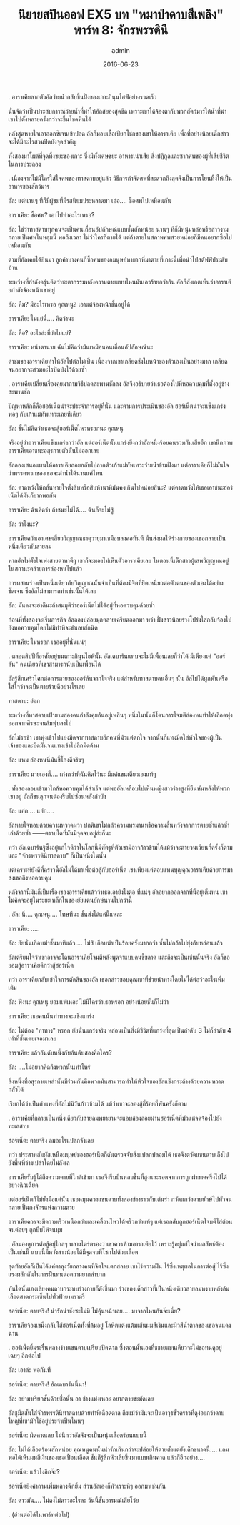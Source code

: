 ﻿---
title: 'นิยายสปินออฟ EX5 บท "หมาป่าดาบสีเพลิง" พาร์ท 8: จักรพรรดินี'
description: 'นิยายสปินออฟ EX5 บท "หมาป่าดาบสีเพลิง" พาร์ท 8: จักรพรรดินี'
date: 2016-06-23
image: "@assets/blog/EX5-23.webp"
imageAlt: re zero EX5 แปลไทย
categories: [ex5]
author: admin
tags: [rezeroex5]
hideToc: true
---
.
อาราเคียลากตัวอัลว่ายน้ำกลับขึ้นฝั่งของเกาะกินุนไฮฟ์อย่างรวดเร็ว

นั่นจัดว่าเป็นประสบการณ์ว่ายน้ำที่ทำให้อัลสยองสุดขีด เพราะเขาได้จ้องตากับพวกสัตว์มารใต้น้ำที่ฆ่าเขาไปตั้งหลายครั้งกว่าจะขึ้นโขดหินได้

หลังสูดหายใจเอาออกซิเจนเข้าปอด อัลก็มอบเสื้อเปียกโชกของเขาให้อาราเคีย เพื่อที่อย่างน้อยเด็กสาวจะได้มีอะไรสวมปิดบังจุดสำคัญ

ทั้งสองมาโผล่ที่จุดทิ้งขยะของเกาะ ซึ่งมีทั้งเศษขยะ อาหารเน่าเสีย สิ่งปฏิกูลและซากศพของผู้ที่เสียชีวิตในการประลอง

.
เนื่องจากไม่มีใครใส่ใจศพของทาสดาบอยู่แล้ว วิธีการกำจัดศพที่สะดวกถึงสุดจึงเป็นการโยนทิ้งให้เป็นอาหารของสัตว์มาร

อัล: แต่นานๆ ทีก็มีผู้ชมที่มีรสนิยมประหลาดมา เอ่อ.... ซื้อศพไปเหมือนกัน

อาราเคีย: ซื้อศพ? เอาไปทำอะไรเหรอ?

อัล: ใช่ว่าทาสดาบทุกคนจะเป็นคนเถื่อนอัปลักษณ์แบบชั้นสักหน่อย นานๆ ทีก็มีหนุ่มหล่อหรือสาวงามกลายเป็นศพในหลุมนี้ พอถึงเวลา ไม่ว่าใครก็ตายได้ แต่ถ้าตายในสภาพศพสวยหน่อยก็มีคนอยากซื้อไปเหมือนกัน

ตามที่อัลเคยได้ยินมา ลูกค้าบางคนก็ซื้อศพของอมนุษย์หายากที่มาตายที่เกาะนี้เพื่อนำไปสตัฟฟ์ประดับบ้าน

ระหว่างที่กำลังครุ่นคิดว่าชะตากรรมหลังความตายแบบไหนมันเลวร้ายกว่ากัน อัลก็สังเกตเห็นว่าอาราเคียกำลังจ้องหน้าเขาอยู่

อัล: หืม? มีอะไรเหรอ คุณหนู? เอาแต่จ้องหน้าชั้นอยู่ได้

อาราเคีย: ไม่แย่นี่.... คิดว่านะ

อัล: หือ? อะไรล่ะที่ว่าไม่แย่?

อาราเคีย: หน้าตานาย ฉันไม่คิดว่ามันเหมือนคนเถื่อนอัปลักษณ์นะ

คำชมของอาราเคียทำให้อัลไปต่อไม่เป็น เนื่องจากเขาเกลียดชังใบหน้าของตัวเองเป็นอย่างมาก เกลียดจนอยากจะสวมอะไรปิดบังไว้ด้วยซ้ำ

.
อาราเคียเปลี่ยนเรื่องคุยมาถามวิธีปลดสะพานชักลง อัลจึงอธิบายว่าเธอต้องไปที่หอควบคุมที่ตั้งอยู่ข้างสะพานชัก

ปัญหาหลักก็คือฮอร์เน็ตน่าจะประจำการอยู่ที่นั่น และตามการประเมินของอัล ฮอร์เน็ตน่าจะแข็งแกร่งพอๆ กับเก้าแม่ทัพเทวะเลยทีเดียว

อัล: ชั้นไม่คิดว่าเธอจะสู้ฮอร์เน็ตไหวหรอกนะ คุณหนู

จริงอยู่ว่าอาราเคียแข็งแกร่งกว่าอัล แต่ฮอร์เน็ตนั้นแกร่งยิ่งกว่าอัลหนึ่งร้อยคนรวมกันเสียอีก เขานึกภาพอาราเคียเอาชนะอสุรกายตัวนั้นไม่ออกเลย

อัลลองเสนอแผนให้อาราเคียถอยกลับไปลากตัวเก้าแม่ทัพเทวะว่ายน้ำข้ามฝั่งมา แต่อาราเคียก็ไม่มั่นใจว่าพรรคพวกของเธอจะดำน้ำได้นานแค่ไหน

อัล: คาดหวังให้กลั้นหายใจตั้งสิบหรือสิบห้านาทีมันคงเกินไปหน่อยสินะ? แต่คาดหวังให้เธอเอาชนะฮอร์เน็ตได้มันก็ยากพอกัน

อาราเคีย: ฉันคิดว่า ถ้าชนะไม่ได้.... ฉันก็จะไม่สู้

อัล: ว่าไงนะ?

อาราเคียคว้าเอาเศษเสี้ยววิญญาณธาตุวายุมาเขมือบลงคอทันที นั่นส่งผลให้ร่างกายของเธอกลายเป็นหนึ่งเดียวกับสายลม

หากอัลไม่ตั้งใจเพ่งสายตาหาดีๆ เขาก็จะมองไม่เห็นตัวอาราเคียเลย ในตอนนี้เด็กสาวผู้เสพวิญญาณอยู่ในสถานะคล้ายการล่องหนไปแล้ว

การผสานร่างเป็นหนึ่งเดียวกับวิญญาณนั้นจำเป็นที่ต้องมีจิตที่ยึดเหนี่ยวต่อตัวตนของตัวเองได้อย่างชัดเจน ซึ่งอัลไม่สามารถทำเช่นนั้นได้เลย

อัล: มันคงจะฮาดีนะถ้าสมมุติว่าฮอร์เน็ตไม่ได้อยู่ที่หอควบคุมด้วยซ้ำ

ก่อนที่ทั้งสองจะเริ่มภารกิจ อัลลองปล่อยมุกคลายเครียดออกมา ทว่า ฝั่งสาวน้อยร่างโปร่งใสกลับจ้องไปยังหอควบคุมโดยไม่มีท่าทีจะขำเลยสักนิด

อาราเคีย: ไม่หรอก เธออยู่ที่นั่นแน่ๆ

.
ตลอดสิบปีที่อาศัยอยู่บนเกาะกินุนไฮฟ์นั้น อัลเดบารันแทบจะไม่มีเพื่อนเลยก็ว่าได้ มีเพียงแค่ "ออร์ลัน" คนเดียวที่เขาสามารถนับเป็นเพื่อนได้

อัลรู้สึกเศร้าโศกต่อการตายของออร์ลันจากใจจริง แต่สำหรับทาสดาบคนอื่นๆ นั้น อัลไม่ได้ผูกพันหรือใส่ใจว่าจะเป็นตายร้ายดีอย่างไรเลย

ทาสดาบ: อ่อก

ระหว่างที่ทาสดาบเฝ้ายามสองคนกำลังคุยกันอยู่เพลินๆ หนึ่งในนั้นก็โดนการโจมตีล่องหนทำให้เลือดพุ่งออกจากศีรษะจนล้มฟุบลงไป

อัลไม่รอช้า เขาพุ่งเข้าไปแย่งมีดจากทาสดาบอีกคนที่มัวแต่ตกใจ จากนั้นก็แทงมีดใส่หัวใจของผู้เป็นเจ้าของและบิดมันจนแทงเข้าไปลึกมิดด้าม

อัล: แหม ล่องหนนี่มันขี้โกงดีจริงๆ

อาราเคีย: นายเองก็.... เก่งกว่าที่ฉันคิดไว้นะ มีแค่แขนเดียวเองแท้ๆ

.
ทั้งสองลอบเข้ามาใกล้หอควบคุมได้สำเร็จ แต่พออัลเหลือบไปเห็นหญิงสาวร่างสูงที่ยืนหันหลังให้พวกเขาอยู่ อัลก็ขนลุกจนต้องรีบไปซ่อนหลังกำบัง

อัล: แฮ่ก.... แฮ่ก....

อัลหายใจหอบด้วยความหวาดผวา ปกติเขาไม่กลัวความทรมานหรือความสิ้นหวังจากการตายซ้ำแล้วซ้ำเล่าด้วยซ้ำ ――ตราบใดที่มันมีจุดจบอยู่ล่ะก็นะ

ทว่า อัลเดบารันรู้ซึ้งอยู่แก่ใจดีว่าในโลกนี้มีศัตรูที่ตัวเขามิอาจก้าวข้ามได้แม้ว่าจะตายวนเวียนกี่ครั้งก็ตาม และ "จักรพรรดินีทาสดาบ" ก็เป็นหนึ่งในนั้น

แต่เคราะห์ยังดีที่คราวนี้อัลไม่ได้มาเพื่อต่อสู้กับฮอร์เน็ต เขาเพียงแค่ตอบแทนบุญคุณอาราเคียด้วยการมาส่งเธอถึงหอควบคุม

หลังจากนี้มันก็เป็นเรื่องของอาราเคียแล้วว่าเธอเอายังไงต่อ ที่แน่ๆ อัลอยากออกจากที่นี่อยู่เต็มทน เขาไม่คิดจะอยู่ในระยะเหล็กในของยัยแตนยักษ์นานไปกว่านี้

.
อัล: นี่.... คุณหนู.... โทษทีนะ ชั้นส่งได้แค่นี้แหละ

อาราเคีย: .....

อัล: ยัยนั่นเกือบฆ่าชั้นมาทีแล้ว.... ไม่สิ เกือบฆ่าเป็นร้อยครั้งมากกว่า ชั้นไม่กล้าไปยุ่งกับหล่อนแล้ว

อัลเตรียมใจว่าเขาอาจจะโดนอาราเคียโจมตีหลังพูดจาแบบคนขี้ขลาด และถึงจะเป็นเช่นนั้นจริง อัลก็ขอยอมสู้อาราเคียดีกว่าสู้ฮอร์เน็ต

ทว่า อาราเคียกลับเข้าใจการตัดสินของอัล เธอกล่าวขอบคุณเขาที่ช่วยนำทางโดยไม่ได้ต่อว่าอะไรเพิ่มเติม

อัล: ฟังนะ คุณหนู ยอมแพ้เหอะ ไม่มีใครว่าเธอหรอก อย่างน้อยชั้นก็ไม่ว่า

อาราเคีย: เธอคนนั้นท่าทางจะแข็งแกร่ง

อัล: ไม่ต้อง "ท่าทาง" หรอก ยัยนั่นแกร่งจริง หล่อนเป็นสิ่งมีชีวิตที่แกร่งที่สุดเป็นลำดับ 3 ไม่ก็ลำดับ 4 เท่าที่ชั้นเคยเจอมาเลย

อาราเคีย: แล้วอันดับหนึ่งกับอันดับสองคือใคร?

อัล: ....ไม่อยากคิดถึงพวกนั้นเท่าไหร่

สิ่งหนึ่งที่อสุรกายเหล่านั้นมีร่วมกันคือพวกมันสามารถทำให้หัวใจของอัลแข็งกระด้างด้วยความหวาดกลัวได้

เรียกได้ว่าเป็นกำแพงที่อัลไม่มีวันก้าวข้ามได้ แม้ว่าเขาจะลองสู้กี่ร้อยกี่พันครั้งก็ตาม

.
อาราเคียที่กลายเป็นหนึ่งเดียวกับสายลมพยายามจะแอบล่องลอยผ่านฮอร์เน็ตที่มัวแต่จดจ้องไปยังทะเลสาบ

ฮอร์เน็ต: ตายจริง ลมอะไรแปลกจังเลย

ทว่า ประสาทสัมผัสเหนือมนุษย์ของฮอร์เน็ตก็ดันตรวจจับสิ่งแปลกปลอมได้ เธอจึงตวัดแขนดาบเล็งไปยังพื้นที่ว่างเปล่าโดยไม่ลังเล

อาราเคียรับรู้ได้ถึงความตายที่ใกล้เข้ามา เธอจึงรีบบินหลบขึ้นที่สูงและรอดจากการถูกผ่าขาดครึ่งไปได้อย่างฉิวเฉียด

แต่ฮอร์เน็ตก็ไม่ยั้งมือแค่นั้น เธอหมุนควงแขนดาบทั้งสองข้างราวกับเต้นรำ กวัดแกว่งดาบยักษ์ไปทั่วจนกลายเป็นกงจักรแห่งความตาย

อาราเคียควรจะมีความเร็วเหนือกว่าและเคลื่อนไหวได้พริ้วกว่าแท้ๆ แต่เธอกลับถูกฮอร์เน็ตโจมตีไล่ต้อนจนค่อยๆ ถูกบีบให้จนมุม

.
อัลมองดูการต่อสู้อยู่ไกลๆ พลางไตร่ตรองว่าเขาควรห้ามอาราเคียไว้ เพราะรู้อยู่แก่ใจว่าผลลัพธ์ต้องเป็นเช่นนี้ แบบนี้มีหวังสาวน้อยได้มีจุดจบที่โชกไปด้วยเลือด

สุดท้ายอัลก็เป็นได้แค่ตาลุงวัยกลางคนที่จิตใจแตกสลาย เขาไร้ความฝัน ไร้ซึ่งเหตุผลในการต่อสู้ ไร้ซึ่งแรงผลักดันในการฝืนทนต่อความยากลำบาก

ทันใดนั้นเองเสียงคมดาบกระทบร่างกายก็ดังขึ้นมา ร่างของเด็กสาวที่เป็นหนึ่งเดียวสายลมหงายหลังล้ม เลือดสาดกระเซ็นไปทั่วฟ้ายามราตรี

ฮอร์เน็ต: ตายจริง! น่ารักน่าชังซะไม่มี ไม่คุ้นหน้าเลย.... มาจากไหนกันจ๊ะเนี่ย?

อาราเคียจ้องเขม็งกลับใส่ฮอร์เน็ตทั้งที่ล้มอยู่ โลหิตแต่งแต้มเส้นผมสีเงินและผิวสีน้ำตาลของเธอจนแดงฉาน

.
ฮอร์เน็ตยิ้มระรื่นพลางง้างแขนดาบเปรียบปิดฉาก ซึ่งตอนนั้นเองที่ชชายแขนเดียวจะไม่ขอทนดูอยู่เฉยๆ อีกต่อไป

อัล: เอาล่ะ พอกันที

ฮอร์เน็ต: ตายจริง! อัลเดบารันนี่นา!

อัล: อย่ามาเรียกชั้นด้วยชื่อนั้น อา ช่างแม่งเหอะ อยากตายชะมัดเลย

อัลชูมีดสั้นใส่จักรพรรดินีทาสดาบด้วยท่าทีเดือดดาล ถึงแม้ว่ามันจะเป็นอาวุธชั่วคราวที่ดูง่อยกว่าดาบใหญ่ที่เขามักใช้อยู่ประจำเป็นไหนๆ

ฮอร์เน็ต: ผิดคาดเลย ไม่นึกว่าอัลจังจะเป็นหนุ่มเลือดร้อนแบบนี้

อัล: ไม่ได้เลือดร้อนสักหน่อย คุณหนูคนนั้นน่ารักเกินกว่าจะปล่อยให้ตายตั้งแต่ยังเด็กขนาดนี้.... แถมพอได้เห็นผมสีเงินของเธอเปื้อนเลือด ชั้นก็รู้สึกหัวเสียขึ้นมาแบบเกินคาด แล้วก็อีกอย่าง....

ฮอร์เน็ต: แล้วไงอีกจ๊ะ?

ฮอร์เน็ตยิงคำถามเพิ่มพลางฉีกยิ้ม ส่วนอัลเองก็หัวเราะหึๆ ออกมาเช่นกัน

อัล: ดาวมัน.... ไม่ดงไม่ดาวอะไรละ วันนี้ชั้นอารมณ์เสียโว้ย

.
(อ่านต่อได้ในพาร์ทต่อไป)
